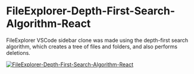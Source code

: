 # FileExplorer-Depth-First-Search-Algorithm-React
FileExplorer VSCode sidebar clone was made using the depth-first search algorithm, which creates a tree of files and folders, and also performs deletions.

[![FileExplorer-Depth-First-Search-Algorithm-React](https://img.youtube.com/vi/EYpoqlNYM_g/maxresdefault.jpg)](https://www.youtube.com/watch?v=EYpoqlNYM_g)
